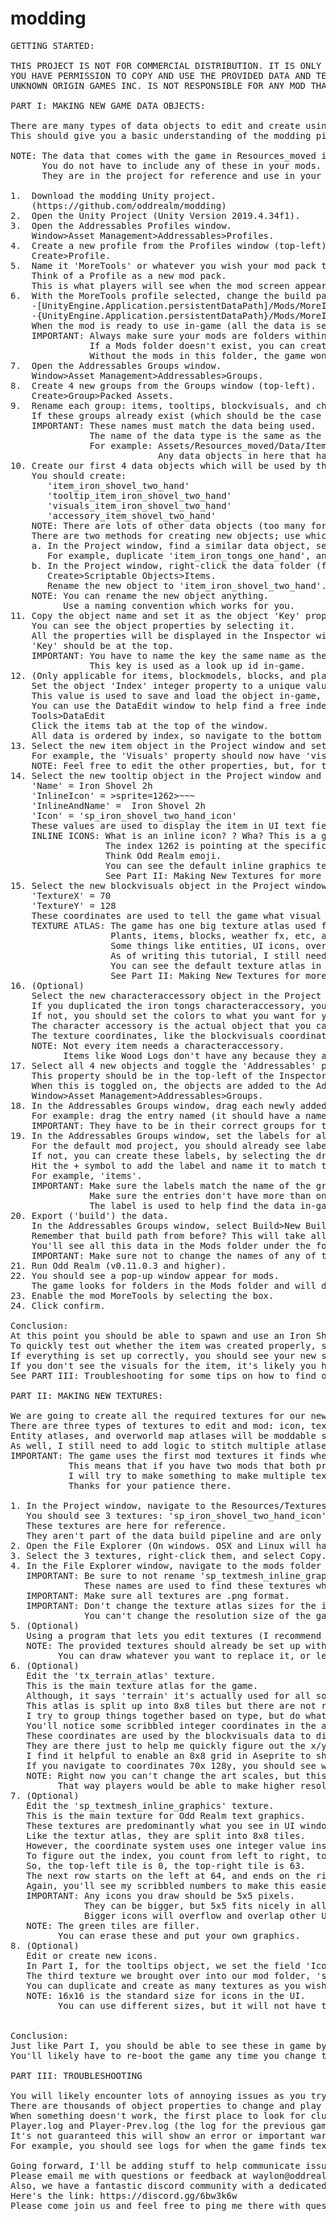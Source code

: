# modding
<pre>
GETTING STARTED:

THIS PROJECT IS NOT FOR COMMERCIAL DISTRIBUTION. IT IS ONLY A TOOL TO HELP MODDERS CREATE MODS FOR ODD REALM. 
YOU HAVE PERMISSION TO COPY AND USE THE PROVIDED DATA AND TEXTURES FOR ODD REALM MODS ONLY. 
UNKNOWN ORIGIN GAMES INC. IS NOT RESPONSIBLE FOR ANY MOD THAT YOU CREATE. 

PART I: MAKING NEW GAME DATA OBJECTS:

There are many types of data objects to edit and create using this project, but, for this example, I'll walk you through creating a new item (Iron Shovel 2h).
This should give you a basic understanding of the modding pipeline.

NOTE: The data that comes with the game in Resources_moved is what Odd Realm uses by default. 
      You do not have to include any of these in your mods. 
      They are in the project for reference and use in your mods if desired.
      
1.  Download the modding Unity project.  
    (https://github.com/oddrealm/modding)
2.  Open the Unity Project (Unity Version 2019.4.34f1).
3.  Open the Addressables Profiles window.  
    Window>Asset Management>Addressables>Profiles.
4.  Create a new profile from the Profiles window (top-left).  
    Create>Profile. 
5.  Name it 'MoreTools' or whatever you wish your mod pack to be called.  
    Think of a Profile as a new mod pack.  
    This is what players will see when the mod screen appears in-game (more on this later). 
6.  With the MoreTools profile selected, change the build paths.  
    -[UnityEngine.Application.persistentDataPath]/Mods/MoreItems  
    -{UnityEngine.Application.persistentDataPath}/Mods/MoreItems  
    When the mod is ready to use in-game (all the data is set up), we 'build' (export the data) using these paths.  
    IMPORTANT: Always make sure your mods are folders withing the Mods folder of the Odd Realm save folder.   
               If a Mods folder doesn't exist, you can create one.   
               Without the mods in this folder, the game won't be able to find them.  
7.  Open the Addressables Groups window.   
    Window>Asset Management>Addressables>Groups.  
8.  Create 4 new groups from the Groups window (top-left).   
    Create>Group>Packed Assets.  
9.  Rename each group: items, tooltips, blockvisuals, and characteraccessory.  
    If these groups already exist (which should be the case for the github default project), there's no need to create them.  
    IMPORTANT: These names must match the data being used.   
               The name of the data type is the same as the folder which the data objects live in.   
               For example: Assets/Resources_moved/Data/Items.   
                            Any data objects in here that have the GDEItemsData.cs class are going to have the group, 'items'.  
10. Create our first 4 data objects which will be used by the game.  
    You should create:   
       'item_iron_shovel_two_hand'  
       'tooltip_item_iron_shovel_two_hand'  
       'visuals_item_iron_shovel_two_hand'  
       'accessory_item_shovel_two_hand'  
    NOTE: There are lots of other data objects (too many for the scope of this tutorial) you can create that items use, but these are four to get an item started and in-game.  
    There are two methods for creating new objects; use whichever works best for you:  
    a. In the Project window, find a similar data object, select it, and press ctrl+d to duplicate it.   
       For example, duplicate 'item_iron_tongs_one_hand', and rename it to 'item_iron_shovel_two_hand'.  
    b. In the Project window, right-click the data folder (for example, Items) in Resources_moved, and create a new scriptable object.   
       Create>Scriptable Objects>Items.  
       Rename the new object to 'item_iron_shovel_two_hand'.  
    NOTE: You can rename the new object anything.   
          Use a naming convention which works for you.   
11. Copy the object name and set it as the object 'Key' property.   
    You can see the object properties by selecting it.   
    All the properties will be displayed in the Inspector window.   
    'Key' should be at the top.  
    IMPORTANT: You have to name the key the same name as the object name.   
               This key is used as a look up id in-game.  
12. (Only applicable for items, blockmodels, blocks, and plant object types)   
    Set the object 'Index' integer property to a unique value.   
    This value is used to save and load the object in-game, and must be unique from other objects of the same type.  
    You can use the DataEdit window to help find a free index for your new object.  
    Tools>DataEdit  
    Click the items tab at the top of the window.  
    All data is ordered by index, so navigate to the bottom to find the last used index and add 1 to get your new index.  
13. Select the new item object in the Project window and set the 'TooltipID', 'Visuals', and 'AccessoryData' properties to point to the new respective data objects.  
    For example, the 'Visuals' property should now have 'visuals_item_iron_shovel_two_hand' as the key.   
    NOTE: Feel free to edit the other properties, but, for this tutorial, we'll just worry about getting the item into the game, and not about how it's fundamentally unique.  
14. Select the new tooltip object in the Project window and set the properties to:  
    'Name' = Iron Shovel 2h  
    'InlineIcon' = &gt;sprite=1262>~~~ 
    'InlineAndName' = <sprite=1262> Iron Shovel 2h  
    'Icon' = 'sp_iron_shovel_two_hand_icon'  
    These values are used to display the item in UI text fields.  
    INLINE ICONS: What is an inline icon? <sprite=1262>? Wha? This is a graphic that is used in text strings and the number in <sprite=9999> is the index lookup for the texture.  
                  The index 1262 is pointing at the specific texture in our inline graphics atlas.  
                  Think Odd Realm emoji.  
                  You can see the default inline graphics texture in the Resources folder ('sp_textmesh_inline_graphics').  
                  See Part II: Making New Textures for more about inline graphics.  
15. Select the new blockvisuals object in the Project window and set the properties to:  
    'TextureX' = 70  
    'TextureY' = 128  
    These coordinates are used to tell the game what visual graphic the item should use when seen lying on the ground in-game.  
    TEXTURE ATLAS: The game has one big texture atlas used for most of the visuals.  
                   Plants, items, blocks, weather fx, etc, all use this atlas.  
                   Some things like entities, UI icons, overworld map, and inline graphics do not use this atlas.  
                   As of writing this tutorial, I still need to make the overworld map and entities textures moddable, but they are coming soon!  
                   You can see the default texture atlas in the Resources folder ('tx_terrain_atlas').  
                   See Part II: Making New Textures for more about the texture atlas.  
16. (Optional)  
    Select the new characteraccessory object in the Project window and set the properties to what you like.  
    If you duplicated the iron tongs characteraccessory, you probably won't need to edit any of the properties as the colors will already be set for iron.  
    If not, you should set the colors to what you want for your item.   
    The character accessory is the actual object that you can see on an entity.  
    The texture coordinates, like the blockvisuals coordinates are used to look up a visual in the texture atlas.  
    NOTE: Not every item needs a characteraccessory.  
          Items like Wood Logs don't have any because they are not equipped to a character.  
17. Select all 4 new objects and toggle the 'Addressables' property to TRUE.  
    This property should be in the top-left of the Inspector window.  
    When this is toggled on, the objects are added to the Addressable Groups window.  
    Window>Asset Management>Addressables>Groups.  
18. In the Addressables Groups window, drag each newly added object entry into their respective group.  
    For example: drag the entry named (it should have a name somewhat like this) 'Assets/Resources_moved/Data/items/item_iron_shovel_two_hand.asset' to the 'items' group.  
    IMPORTANT: They have to be in their correct groups for the game to properly find them.  
19. In the Addressables Groups window, set the labels for all the new entries to match exactly the group name.  
    For the default mod project, you should already see labels for these 4 groups.  
    If not, you can create these labels, by selecting the drop-down menu for the entry (in the 'Labels' column) and then clicking 'Manage Labels'.  
    Hit the + symbol to add the label and name it to match the required group.  
    For example, 'items'.  
    IMPORTANT: Make sure the labels match the name of the group exactly.   
               Make sure the entries don't have more than one label.  
               The label is used to help find the data in-game, and if these don't have the correct naming, they won't show up.  
20. Export ('build') the data.  
    In the Addressables Groups window, select Build>New Build>Default Build Script (top-right).  
    Remember that build path from before? This will take all our new data and put it there with all the required formatting to import it into the game.  
    You'll see all this data in the Mods folder under the folder MoreTools (or whatever you named your mod).  
    IMPORTANT: Make sure not to change the names of any of these exported files.  
21. Run Odd Realm (v0.11.0.3 and higher).  
22. You should see a pop-up window appear for mods.  
    The game looks for folders in the Mods folder and will display these in this window.  
23. Enable the mod MoreTools by selecting the box.  
24. Click confirm.  

Conclusion:  
At this point you should be able to spawn and use an Iron Shovel 2h in-game.  
To quickly test out whether the item was created properly, start a new settlement, open the console window (~), and type 'spawn -i item_iron_shovel_two_hand', and hit enter.  
If everything is set up correctly, you should see your new shovel appear.  
If you don't see the visuals for the item, it's likely you haven't done Part II yet, or you've not set up the texture coords and atlas correctly.  
See PART III: Troubleshooting for some tips on how to find out what's wrong.  

PART II: MAKING NEW TEXTURES:  

We are going to create all the required textures for our new Iron Shovel 2h which was created in Part I.  
There are three types of textures to edit and mod: icon, texture atlas, and inline graphics.  
Entity atlases, and overworld map atlases will be moddable soon!  
As well, I still need to add logic to stitch multiple atlases from separate mods together.  
IMPORTANT: The game uses the first mod textures it finds when a mod is enabled.  
           This means that if you have two mods that both provide their own texture atlas or inline graphics, the first one found will be used.  
           I will try to make something to make multiple texture mods possible, but it will take a bit of work.  
           Thanks for your patience there.  

1. In the Project window, navigate to the Resources/Textures folder.  
   You should see 3 textures: 'sp_iron_shovel_two_hand_icon', 'sp_textmesh_inline_graphics', and 'tx_terrain_atlas'.  
   These textures are here for reference.   
   They aren't part of the data build pipeline and are only intended as reference for you to make new textures.  
2. Open the File Explorer (On windows. OSX and Linux will have their respective file system navigators.) by right-clicking the Resources/Textures folder and selecting 'Show In Explorer'.  
3. Select the 3 textures, right-click them, and select Copy.  
4. In the File Explorer window, navigate to the mods folder (MoreTools) you created in Part I. Right-click and paste the textures into this folder.  
   IMPORTANT: Be sure to not rename 'sp_textmesh_inline_graphics' or 'tx_terrain_atlas'.  
              These names are used to find these textures when you enable your mod in-game.  
   IMPORTANT: Make sure all textures are .png format.     
   IMPORTANT: Don't change the texture atlas sizes for the inline graphics and terrain atlas.  
              You can't change the resolution size of the game, but that's a planned mod feature.  
5. (Optional)  
   Using a program that lets you edit textures (I recommend Aseprite), open the 3 textures.    
   NOTE: The provided textures should already be set up with the Iron Shovel 2h visuals.  
         You can draw whatever you want to replace it, or leave it as is.  
6. (Optional)  
   Edit the 'tx_terrain_atlas' texture.  
   This is the main texture atlas for the game.  
   Although, it says 'terrain' it's actually used for all sorts of things, including plants, trees, items, weather fx, etc.  
   This atlas is split up into 8x8 tiles but there are not rules for where in the atlas you can put your artwork.  
   I try to group things together based on type, but do whatever you feel works for you.  
   You'll notice some scribbled integer coordinates in the atlas.  
   These coordinates are used by the blockvisuals data to display our new item (which we created in Part I) but you can erase them to make new space.  
   They are there just to help me quickly figure out the x/y coordinates.  
   I find it helpful to enable an 8x8 grid in Aseprite to show me the tile borders.  
   If you navigate to coordinates 70x 128y, you should see what looks like an iron shovel sprite.  
   NOTE: Right now you can't change the art scales, but this is something I will be adding to the mod features.  
         That way players would be able to make higher resolution art if they wished.  
7. (Optional)  
   Edit the 'sp_textmesh_inline_graphics' texture.  
   This is the main texture for Odd Realm text graphics.  
   These textures are predominantly what you see in UI windows and such.  
   Like the textur atlas, they are split into 8x8 tiles.  
   However, the coordinate system uses one integer value instead of an x/y coordinate system.  
   To figure out the index, you count from left to right, top to bottom.  
   So, the top-left tile is 0, the top-right tile is 63.  
   The next row starts on the left at 64, and ends on the right at 127.  
   Again, you'll see my scribbled numbers to make this easier, but you can erase those to free up room.  
   IMPORTANT: Any icons you draw should be 5x5 pixels.  
              They can be bigger, but 5x5 fits nicely in all the various UI layouts.  
              Bigger icons will overflow and overlap other UI elements.  
   NOTE: The green tiles are filler.  
         You can erase these and put your own graphics.  
8. (Optional)  
   Edit or create new icons.  
   In Part I, for the tooltips object, we set the field 'Icon' to 'sp_iron_shovel_two_hand_icon'.  
   The third texture we brought over into our mod folder, 'sp_iron_shovel_two_hand_icon', is what this refers to.  
   You can duplicate and create as many textures as you wish in this folder, and, as long as they don't have the same name as the inline graphics and terrain atlas, will be loaded by the game for use in the HUD.  
   NOTE: 16x16 is the standard size for icons in the UI.  
         You can use different sizes, but it will not have the correct pixel ratio and might look strange.  
        

Conclusion:  
Just like Part I, you should be able to see these in game by booting Odd Realm, and then enabling the mod.    
You'll likely have to re-boot the game any time you change the textures to see the new changes.  
    
PART III: TROUBLESHOOTING      

You will likely encounter lots of annoying issues as you try to create mods, especially because modding Odd Realm is so new.  
There are thousands of object properties to change and play around with, and I guarantee you'll change something to a value that I haven't anticipated.  
When something doesn't work, the first place to look for clues as to why it's not working, is the log files.  
Player.log and Player-Prev.log (the log for the previous game session) are two text files that show all the log information when the game is running.  
It's not guaranteed this will show an error or important warning, but sometimes it can help.  
For example, you should see logs for when the game finds texture mods.  
  
Going forward, I'll be adding stuff to help communicate issues, but I'll need your suggestions and feedback first.  
Please email me with questions or feedback at waylon@oddrealmgame.com.  
Also, we have a fantastic discord community with a dedicated modding channel.  
Here's the link: https://discord.gg/6bw3k6w   
Please come join us and feel free to ping me there with questions or feedback.  


</pre>

